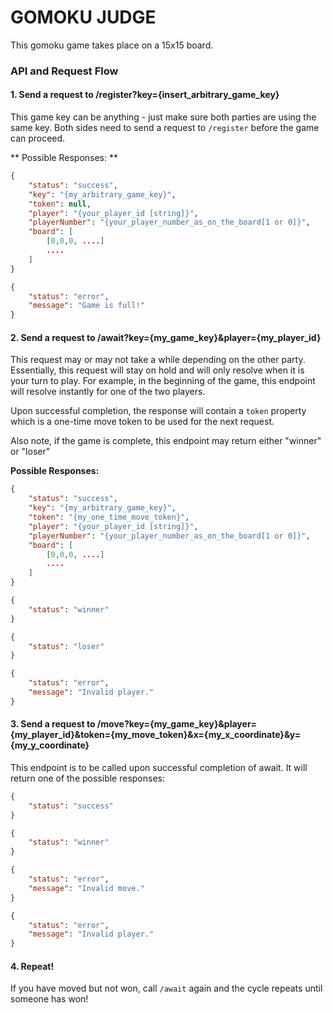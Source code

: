 # GOMOKU JUDGE

This gomoku game takes place on a 15x15 board.

### API and Request Flow 

#### 1. Send a request to /register?key={insert_arbitrary_game_key}

This game key can be anything - just make sure both parties are using the same key. Both sides need to send a request to `/register` before the game can proceed. 

** Possible Responses: ** 
```json
{
    "status": "success",
    "key": "{my_arbitrary_game_key}",
    "token": null,
    "player": "{your_player_id [string]}",
    "playerNumber": "{your_player_number_as_on_the_board[1 or 0]}",
    "board": [
        [0,0,0, ....]
        ....
    ]
}
```
```json
{
    "status": "error",
    "message": "Game is full!"
}
```
#### 2. Send a request to /await?key={my_game_key}&player={my_player_id}

This request may or may not take a while depending on the other party. Essentially, this request will stay on hold and will only resolve when it is your turn to play. For example, in the beginning of the game, this endpoint will resolve instantly for one of the two players.  

Upon successful completion, the response will contain a `token` property which is a one-time move token to be used for the next request.

Also note, if the game is complete, this endpoint may return either "winner" or "loser"

**Possible Responses:**
```json
{
    "status": "success",
    "key": "{my_arbitrary_game_key}",
    "token": "{my_one_time_move_token}",
    "player": "{your_player_id [string]}",
    "playerNumber": "{your_player_number_as_on_the_board[1 or 0]}",
    "board": [
        [0,0,0, ....]
        ....
    ]
}
```
```json
{
    "status": "winner"
}
```
```json
{
    "status": "loser"
}
```
```json
{
    "status": "error",
    "message": "Invalid player."
}
```

#### 3. Send a request to /move?key={my_game_key}&player={my_player_id}&token={my_move_token}&x={my_x_coordinate}&y={my_y_coordinate}
This endpoint is to be called upon successful completion of await. It will return one of the possible responses:
```json
{
    "status": "success"
}
``` 
```json
{
    "status": "winner"
}
``` 
```json
{
    "status": "error", 
    "message": "Invalid move."
}
``` 
```json
{
    "status": "error", 
    "message": "Invalid player."
}
``` 
#### 4. Repeat!
If you have moved but not won, call `/await` again and the cycle repeats until someone has won!